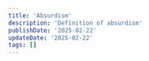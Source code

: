 ```yaml
---
title: 'Absurdism'
description: 'Definition of absurdism'
publishDate: '2025-02-22'
updateDate: '2025-02-22'
tags: []
---
```

